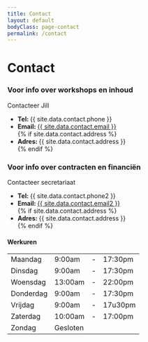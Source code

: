 ```yaml
---
title: Contact
layout: default
bodyClass: page-contact
permalink: /contact
---
```


<div class="intro intro-small">
  <div class="container">
    <div class="row">
      <div class="col-12">
        <h1>Contact</h1>
      </div>
    </div>
  </div>
</div>
<div class="container">
  <div class="row">
    <div class="col-12 col-md-8">
     <h3>Voor info over workshops en inhoud</h3>
        <p>Contacteer Jill</p>
      <ul>
        <li>
            <strong>Tel: </strong>{{ site.data.contact.phone }}</li>
        <li><strong>Email: </strong><a href="mailto:{{ site.data.contact.email }}">
            {{ site.data.contact.email }}</a></li>
        {% if site.data.contact.address %}
        <li><strong>Adres: </strong>{{ site.data.contact.address }}</li>
        {% endif %}
      </ul>
     <h3>Voor info over contracten en financiën</h3>
        <p>Contacteer secretariaat</p>
      <ul>
        <li>
            <strong>Tel: </strong>{{ site.data.contact.phone2 }}</li>
        <li><strong>Email: </strong><a href="mailto:{{ site.data.contact.email2 }}">
            {{ site.data.contact.email2 }}</a></li>
        {% if site.data.contact.address %}
        <li><strong>Adres: </strong>{{ site.data.contact.address }}</li>
        {% endif %}
      </ul>
      <h4 class="mt-4">Werkuren</h4>
      <table class="table table-sm opening-hours-table">
        <tr>
          <td class="day font-weight-bold">Maandag</td>
          <td class="opens">9:00am</td>
          <td>-</td>
          <td class="closes">17:30pm</td>
        </tr>
        <tr>
          <td class="day font-weight-bold">Dinsdag</td>
          <td class="opens">9:00am</td>
          <td>-</td>
          <td class="closes">17:30pm</td>
        </tr>
        <tr>
          <td class="day font-weight-bold">Woensdag</td>
          <td class="opens">13:00am</td>
          <td>-</td>
          <td class="closes">22:00pm</td>
        </tr>
        <tr>
          <td class="day font-weight-bold">Donderdag</td>
          <td class="opens">9:00am</td>
          <td>-</td>
          <td class="closes">17:30pm</td>
        </tr>
        <tr>
          <td class="day font-weight-bold">Vrijdag</td>
          <td class="opens">9:00am</td>
          <td>-</td>
          <td class="closes">17u30pm</td>
        </tr>
        <tr>
          <td class="day font-weight-bold">Zaterdag</td>
          <td class="opens">10:00am</td>
          <td>-</td>
          <td class="closes">17:00pm</td>
        </tr>
        <tr>
          <td class="day font-weight-bold">Zondag</td>
          <td class="opens">Gesloten</td>
          <td> </td>
          <td class="closes"></td>
        </tr>
      </table>
    </div>
  </div>
</div>